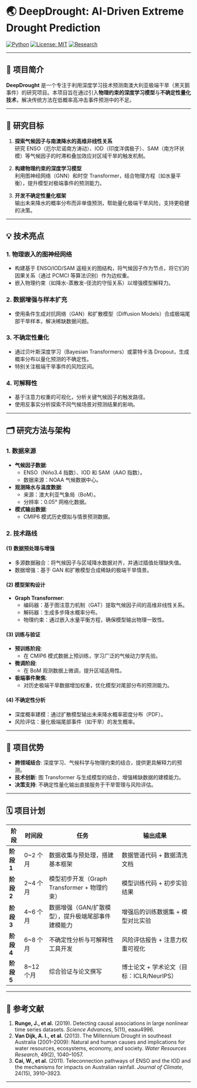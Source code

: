 
# 🌏 **DeepDrought: AI-Driven Extreme Drought Prediction**

[![Python](https://img.shields.io/badge/Python-3.8+-blue.svg)](https://www.python.org/) [![License: MIT](https://img.shields.io/badge/License-MIT-yellow.svg)](https://opensource.org/licenses/MIT) [![Research](https://img.shields.io/badge/Research-Climate%20AI-brightgreen.svg)](#)

---

## 📖 **项目简介**

**DeepDrought** 是一个专注于利用深度学习技术预测南澳大利亚极端干旱（黑天鹅事件）的研究项目。本项目旨在通过引入**物理约束的深度学习模型**与**不确定性量化技术**，解决传统方法在低概率高冲击事件预测中的不足。

---

## 🎯 **研究目标**

1. **探索气候因子与南澳降水的高维非线性关系**  
   研究 ENSO（厄尔尼诺南方涛动）、IOD（印度洋偶极子）、SAM（南方环状模）等气候因子的时滞和叠加效应对区域干旱的触发机制。

2. **构建物理约束的深度学习模型**  
   利用图神经网络（GNN）和时空 Transformer，结合物理方程（如水量平衡），提升模型对极端事件的预测能力。

3. **开发不确定性量化框架**  
   输出未来降水的概率分布而非单值预测，帮助量化极端干旱风险，支持更稳健的决策。

---

## 💡 **技术亮点**

### 1. **物理嵌入的图神经网络**
- 构建基于 ENSO/IOD/SAM 遥相关的图结构，将气候因子作为节点，将它们的因果关系（通过 PCMCI 等算法识别）作为边权重。
- 嵌入物理约束（如降水-蒸散发-径流的守恒关系）以增强模型解释力。

### 2. **数据增强与样本扩充**
- 使用条件生成对抗网络（GAN）和扩散模型（Diffusion Models）合成极端尾部干旱样本，解决稀缺数据问题。

### 3. **不确定性量化**
- 通过贝叶斯深度学习（Bayesian Transformers）或蒙特卡洛 Dropout，生成概率分布以量化预测的不确定性。
- 特别关注极端干旱事件的风险区间。

### 4. **可解释性**
- 基于注意力权重的可视化，分析关键气候因子的触发路径。
- 使用反事实分析探索不同气候场景对预测结果的影响。

---

## 🗂️ **研究方法与架构**

### 1. **数据来源**
- **气候因子数据**:
  - ENSO（Niño3.4 指数）、IOD 和 SAM（AAO 指数）。
  - 数据来源：NOAA 气候数据中心。
- **观测降水与温度数据**:
  - 来源：澳大利亚气象局（BoM）。
  - 分辨率：0.05° 网格化数据。
- **模式输出数据**:
  - CMIP6 模式历史模拟与情景预测数据。

### 2. **技术路线**

#### **(1) 数据预处理与增强**
- 多源数据融合：将气候因子与区域降水数据对齐，并通过插值处理缺失值。
- 数据增强：基于 GAN 和扩散模型合成稀缺的极端干旱情景。

#### **(2) 模型架构设计**
- **Graph Transformer**:
  - 编码器：基于图注意力机制（GAT）提取气候因子间的高维非线性关系。
  - 解码器：生成多步降水概率分布。
  - 物理约束：通过嵌入水量平衡方程，确保模型输出物理一致性。

#### **(3) 训练与验证**
- **预训练阶段**:
  - 在 CMIP6 模式数据上预训练，学习广泛的气候动力学先验。
- **微调阶段**:
  - 在 BoM 观测数据上微调，提升区域适用性。
- **极端事件聚焦**:
  - 对历史极端干旱数据增加权重，优化模型对尾部分布的预测能力。

#### **(4) 不确定性分析**
- 深度概率建模：通过扩散模型输出未来降水概率密度分布（PDF）。
- 风险评估：量化极端尾部事件（如干旱）的发生概率。

---

## 🌟 **项目优势**

- **跨领域结合**: 深度学习、气候科学与物理约束的结合，提供更具解释力的预测。  
- **技术创新**: 图 Transformer 与生成模型的结合，增强稀缺数据的建模能力。  
- **决策支持**: 不确定性量化输出直接服务于干旱管理与风险评估。  

---

## 🗓️ **项目计划**

| 阶段         | 时间段          | 任务                                                                 | 输出成果                                   |
|--------------|-----------------|----------------------------------------------------------------------|-------------------------------------------|
| **阶段 1**   | 0~2 个月        | 数据收集与预处理，搭建基本框架                                        | 数据管道代码 + 数据清洗文档                |
| **阶段 2**   | 2~4 个月       | 模型初步开发（Graph Transformer + 物理约束）                          | 模型训练代码 + 初步实验结果                |
| **阶段 3**   | 4~6 个月      | 数据增强（GAN/扩散模型），提升极端尾部事件建模能力                     | 增强后的训练数据集 + 模型对比实验          |
| **阶段 4**   | 6~8 个月      | 不确定性分析与可解释性工具开发                                       | 风险评估报告 + 注意力权重可视化            |
| **阶段 5**   | 8~12 个月      | 综合验证与论文撰写                                                  | 博士论文 + 学术论文（目标：ICLR/NeurIPS） |

---

## 📘 **参考文献**

1. **Runge, J., et al.** (2019). Detecting causal associations in large nonlinear time series datasets. *Science Advances*, 5(11), eaau4996.  
2. **Van Dijk, A. I., et al.** (2013). The Millennium Drought in southeast Australia (2001–2009): Natural and human causes and implications for water resources, ecosystems, economy, and society. *Water Resources Research*, 49(2), 1040–1057.  
3. **Cai, W., et al.** (2011). Teleconnection pathways of ENSO and the IOD and the mechanisms for impacts on Australian rainfall. *Journal of Climate*, 24(15), 3910–3923.  

---

